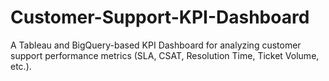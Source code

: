 # Customer-Support-KPI-Dashboard
A Tableau and BigQuery-based KPI Dashboard for analyzing customer support performance metrics (SLA, CSAT, Resolution Time, Ticket Volume, etc.).

